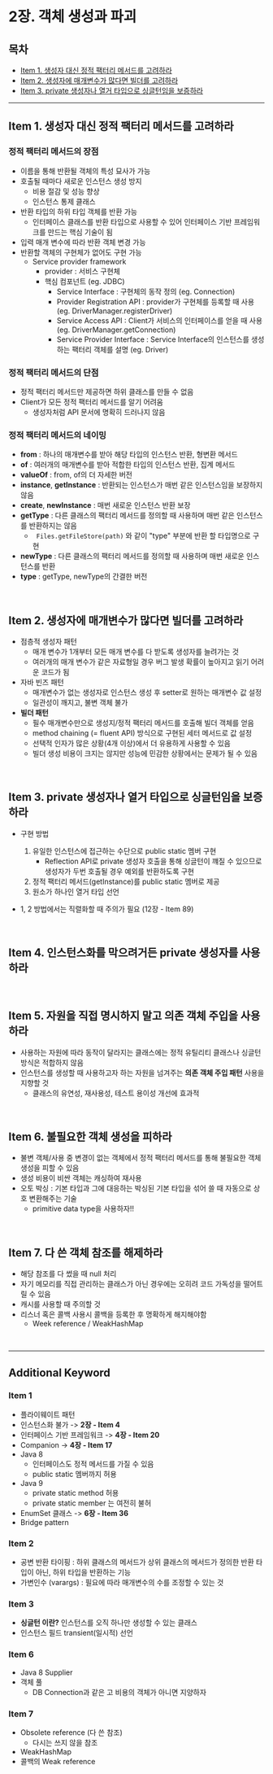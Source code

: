 # 2장. 객체 생성과 파괴

## 목차

- [Item 1. 생성자 대신 정적 팩터리 메서드를 고려하라](#Item-1-생성자-대신-정적-팩터리-메서드를-고려하라)
- [Item 2. 생성자에 매개변수가 많다면 빌더를 고려하라](#Item-2-생성자에-매개변수가-많다면-빌더를-고려하라)
- [Item 3. private 생성자나 열거 타입으로 싱글턴임을 보증하라](#Item-3-private-생성자나-열거-타입으로-싱글턴임을-보증하라)

---

## Item 1. 생성자 대신 정적 팩터리 메서드를 고려하라

### 정적 팩터리 메서드의 장점

* 이름을 통해 반환될 객체의 특성 묘사가 가능
* 호출될 때마다 새로운 인스턴스 생성 방지
  * 비용 절감 및 성능 향상 
  * 인스턴스 통제 클래스
* 반환 타입의 하위 타입 객체를 반환 가능
  * 인터페이스 클래스를 반환 타입으로 사용할 수 있어 인터페이스 기반 프레임워크를 만드는 핵심 기술이 됨
* 입력 매개 변수에 따라 반환 객체 변경 가능
* 반환할 객체의 구현체가 없어도 구현 가능
  * Service provider framework
    * provider : 서비스 구현체
    * 핵심 컴포넌트 (eg. JDBC)
      * Service Interface : 구현체의 동작 정의 (eg. Connection)
      * Provider Registration API : provider가 구현체를 등록할 때 사용 (eg. DriverManager.registerDriver)
      * Service Access API : Client가 서비스의 인터페이스를 얻을 때 사용 (eg. DriverManager.getConnection)
      * Service Provider Interface : Service Interface의 인스턴스를 생성하는 팩터리 객체를 설명 (eg. Driver)

### 정적 팩터리 메서드의 단점

* 정적 팩터리 메서드만 제공하면 하위 클래스를 만들 수 없음
* Client가 모든 정적 팩터리 메서드를 알기 어려움
  * 생성자처럼 API 문서에 명확히 드러나지 않음

### 정적 팩터리 메서드의 네이밍

* **from** : 하나의 매개변수를 받아 해당 타입의 인스턴스 반환, 형변환 메서드
* **of** : 여러개의 매개변수를 받아 적합한 타입의 인스턴스 반환, 집계 메서드
* **valueOf** : from, of의 더 자세한 버전
* **instance**, **getInstance** : 반환되는 인스턴스가 매번 같은 인스턴스임을 보장하지 않음
* **create**, **newInstance** : 매번 새로운 인스턴스 반환 보장
* **getType** : 다른 클래스의 팩터리 메서드를 정의할 때 사용하며 매번 같은 인스턴스를 반환하지는 않음
  * ` Files.getFileStore(path)` 와 같이 "type" 부분에 반환 할 타입명으로 구현
* **newType** : 다른 클래스의 팩터리 메서드를 정의할 때 사용하며 매번 새로운 인스턴스를 반환
* **type** : getType, newType의 간결한 버전

<br>

## Item 2. 생성자에 매개변수가 많다면 빌더를 고려하라

* 점층적 생성자 패턴
  * 매개 변수가 1개부터 모든 매개 변수를 다 받도록 생성자를 늘려가는 것
  * 여러개의 매개 변수가 같은 자료형일 경우 버그 발생 확률이 높아지고 읽기 어려운 코드가 됨
* 자바 빈즈 패턴
  * 매개변수가 없는 생성자로 인스턴스 생성 후 setter로 원하는 매개변수 값 설정
  * 일관성이 깨지고, 불변 객체 불가
* **빌더 패턴**
  * 필수 매개변수만으로 생성지/정적 팩터리 메서드를 호출해 빌더 객체를 얻음
  * method chaining (= fluent API) 방식으로 구현된 세터 메서드로 값 설정
  * 선택적 인자가 많은 상황(4개 이상)에서 더 유용하게 사용할 수 있음
  * 빌더 생성 비용이 크지는 않지만 성능에 민감한 상황에서는 문제가 될 수 있음

<br>

## Item 3. private 생성자나 열거 타입으로 싱글턴임을 보증하라

* 구현 방법

  1. 유일한 인스턴스에 접근하는 수단으로 public static 멤버 구현
     * Reflection API로 private 생성자 호출을 통해 싱글턴이 꺠질 수 있으므로 생성자가 두번 호출될 경우 예외를 반환하도록 구현
  2. 정적 팩터리 메서드(getInstance)를 public static 멤버로 제공
  3. 원소가 하나인 열거 타입 선언
* 1, 2 방법에서는 직렬화할 때 주의가 필요 (12장 - Item 89)

<br>

## Item 4. 인스턴스화를 막으려거든 private 생성자를 사용하라

<br>

## Item 5. 자원을 직접 명시하지 말고 의존 객체 주입을 사용하라

* 사용하는 자원에 따라 동작이 달라지는 클래스에는 정적 유틸리티 클래스나 싱글턴 방식은 적합하지 않음
* 인스턴스를 생성할 때 사용하고자 하는 자원을 넘겨주는 **의존 객체 주입 패턴** 사용을 지향할 것
  * 클래스의 유연성, 재사용성, 테스트 용이성 개선에 효과적

<br>

## Item 6. 불필요한 객체 생성을 피하라

* 불변 객체/사용 중 변경이 없는 객체에서 정적 팩터리 메서드를 통해 불필요한 객체 생성을 피할 수 있음
* 생성 비용이 비싼 객체는 캐싱하여 재사용
* 오토 박싱 : 기본 타입과 그에 대응하는 박싱된 기본 타입을 섞어 쓸 때 자동으로 상호 변환해주는 기술
  * primitive data type을 사용하자!!

<br>

## Item 7. 다 쓴 객체 참조를 해제하라

* 해당 참조를 다 썼을 때 null 처리
* 자기 메모리를 직접 관리하는 클래스가 아닌 경우에는 오히려 코드 가독성을 떨어트릴 수 있음
* 캐시를 사용할 때 주의할 것
* 리스너 혹은 콜백 사용시 콜백을 등록한 후 명확하게 해지해야함
  * Week reference / WeakHashMap

<br>

---

## Additional Keyword

### Item 1

* 플라이웨이트 패턴
* 인스턴스화 불가 -> **2장 - Item 4**
* 인터페이스 기반 프레임워크 -> **4장 - Item 20**
* Companion -> **4장 - Item 17**
* Java 8
  * 인터페이스도 정적 메서드를 가질 수 있음
  * public static 멤버까지 허용
* Java 9
  * private static method 허용
  * private static member 는 여전히 불허
* EnumSet 클래스 -> **6장 - Item 36**
* Bridge pattern

### Item 2

* 공변 반환 타이핑 : 하위 클래스의 메서드가 상위 클래스의 메서드가 정의한 반환 타입이 아닌, 하위 타입을 반환하는 기능
* 가변인수 (varargs) : 필요에 따라 매개변수의 수를 조정할 수 있는 것

### Item 3

* **싱글턴 이란?** 인스턴스를 오직 하나만 생성할 수 있는 클래스
* 인스턴스 필드 transient(일시적) 선언

### Item 6

* Java 8 Supplier<T>
* 객체 풀
  * DB Connection과 같은 고 비용의 객체가 아니면 지양하자

### Item 7

* Obsolete reference (다 쓴 참조)
  * 다시는 쓰지 않을 참조
* WeakHashMap
* 콜백의 Weak reference